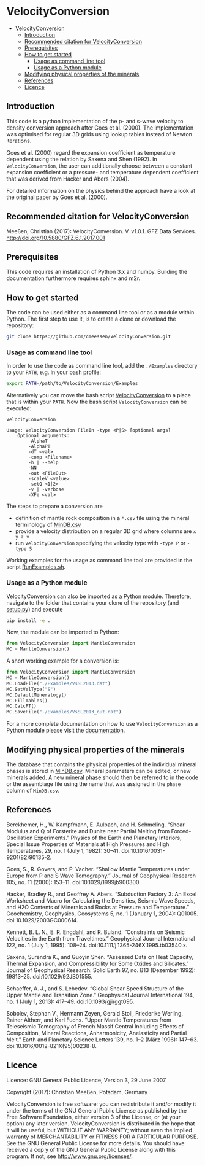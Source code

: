 # VelocityConversion

- [VelocityConversion](#VelocityConversion)
  - [Introduction](#Introduction)
  - [Recommended citation for VelocityConversion](#Recommended-citation-for-VelocityConversion)
  - [Prerequisites](#Prerequisites)
  - [How to get started](#How-to-get-started)
    - [Usage as command line tool](#Usage-as-command-line-tool)
    - [Usage as a Python module](#Usage-as-a-Python-module)
  - [Modifying physical properties of the minerals](#Modifying-physical-properties-of-the-minerals)
  - [References](#References)
  - [Licence](#Licence)

## Introduction

This code is a python implementation of the p- and s-wave velocity to density
conversion approach after Goes et al. (2000). The implementation was optimised
for regular 3D grids using lookup tables instead of Newton iterations.

Goes et al. (2000) regard the expansion coefficient as temperature dependent
using the relation by Saxena and Shen (1992). In `VelocityConversion`, the user
can additionally choose between a constant expansion coefficient or a pressure-
and temperature dependent coefficient that was derived from Hacker and Abers
(2004).

For detailed information on the physics behind the approach have a look at the
original paper by Goes et al. (2000).

## Recommended citation for VelocityConversion

Meeßen, Christian (2017): VelocityConversion. V. v1.0.1. GFZ Data Services.
http://doi.org/10.5880/GFZ.6.1.2017.001

## Prerequisites

This code requires an installation of Python 3.x and numpy.
Building the documentation furthermore requires sphinx and m2r.

## How to get started

The code can be used either as a command line tool or as a module within
Python. The first step to use it, is to create a clone or download the
repository:

```bash
git clone https://github.com/cmeessen/VelocityConversion.git
```

### Usage as command line tool

In order to use the code as command line tool, add the `./Examples` directory
to your `PATH`, e.g. in your bash profile:

```bash
export PATH=/path/to/VelocityConversion/Examples
```

Alternatively you can move the bash script
[VelocityConversion](./Examples/VelocityConversion) to a place that is within
your `PATH`. Now the bash script `VelocityConversion` can be executed:

```
VelocityConversion

Usage: VelocityConversion FileIn -type <P|S> [optional args]
    Optional arguments:
        -AlphaT
        -AlphaPT
        -dT <val>
        -comp <Filename>
        -h | --help
        -NN
        -out <FileOut>
        -scaleV <value>
        -setQ <1|2>
        -v | -verbose
        -XFe <val>
```

The steps to prepare a conversion are

- definition of mantle rock composition in a `*.csv` file using the mineral
  terminology of [MinDB.csv](./VelocityConversion/MinDB.csv)
- provide a velocity distribution on a regular 3D grid where columns are `x y z
  v`
- run `VelocityConversion` specifying the velocity type with `-type P` or
  `-type S`

Working examples for the usage as command line tool are provided in the script
[RunExamples.sh](./Examples/RunExamples.sh).

### Usage as a Python module

VelocityConversion can also be imported as a Python module. Therefore, navigate
to the folder that contains your clone of the repository (and
[setup.py](./setup.py)) and execute

```bash
pip install -e .
```

Now, the module can be imported to Python:

```python
from VelocityConversion import MantleConversion
MC = MantleConversion()
```

A short working example for a conversion is:

```python
from VelocityConversion import MantleConversion
MC = MantleConversion()
MC.LoadFile("./Examples/VsSL2013.dat")
MC.SetVelType("S")
MC.DefaultMineralogy()
MC.FillTables()
MC.CalcPT()
MC.SaveFile("./Examples/VsSL2013_out.dat")
```

For a more complete documentation on how to use `VelocityConversion` as a Python
module please visit the
[documentation](https://cmeessen.github.io/VelocityConversion/).

## Modifying physical properties of the minerals

The database that contains the physical properties of the individual mineral
phases is stored in [MinDB.csv](./VelocityConversion/MinDB.csv).
Mineral parameters can be edited, or new minerals added. A new mineral phase
should then be referred to in the code or the assemblage file using the name
that was assigned in the `phase` column of `MinDB.csv`.

## References

Berckhemer, H., W. Kampfmann, E. Aulbach, and H. Schmeling. “Shear Modulus and
Q of Forsterite and Dunite near Partial Melting from Forced-Oscillation
Experiments.” Physics of the Earth and Planetary Interiors, Special Issue
Properties of Materials at High Pressures and High Temperatures, 29, no. 1
(July 1, 1982): 30–41. doi:10.1016/0031-9201(82)90135-2.

Goes, S., R. Govers, and P. Vacher. “Shallow Mantle Temperatures under Europe
from P and S Wave Tomography.” Journal of Geophysical Research 105, no. 11
(2000): 153–11. doi:10.1029/1999jb900300.

Hacker, Bradley R., and Geoffrey A. Abers. “Subduction Factory 3: An Excel
Worksheet and Macro for Calculating the Densities, Seismic Wave Speeds, and H2O
Contents of Minerals and Rocks at Pressure and Temperature.” Geochemistry,
Geophysics, Geosystems 5, no. 1 (January 1, 2004): Q01005.
doi:10.1029/2003GC000614.

Kennett, B. L. N., E. R. Engdahl, and R. Buland. “Constraints on Seismic
Velocities in the Earth from Traveltimes.” Geophysical Journal International
122, no. 1 (July 1, 1995): 108–24. doi:10.1111/j.1365-246X.1995.tb03540.x.

Saxena, Surendra K., and Guoyin Shen. “Assessed Data on Heat Capacity, Thermal
Expansion, and Compressibility for Some Oxides and Silicates.” Journal of
Geophysical Research: Solid Earth 97, no. B13 (Dezember 1992): 19813–25.
doi:10.1029/92JB01555.

Schaeffer, A. J., and S. Lebedev. “Global Shear Speed Structure of the Upper
Mantle and Transition Zone.” Geophysical Journal International 194, no. 1 (July
1, 2013): 417–49. doi:10.1093/gji/ggt095.

Sobolev, Stephan V., Hermann Zeyen, Gerald Stoll, Friederike Werling, Rainer
Altherr, and Karl Fuchs. “Upper Mantle Temperatures from Teleseismic Tomography
of French Massif Central Including Effects of Composition, Mineral Reactions,
Anharmonicity, Anelasticity and Partial Melt.” Earth and Planetary Science
Letters 139, no. 1–2 (März 1996): 147–63. doi:10.1016/0012-821X(95)00238-8.

## Licence

Licence: GNU General Public Licence, Version 3, 29 June 2007

Copyright (2017): Christian Meeßen, Potsdam, Germany

VelocityConversion is free software: you can redistribute it and/or modify it
under the terms of the GNU General Public License as published by the Free
Software Foundation, either version 3 of the License, or (at your option) any
later version. VelocityConversion is distributed in the hope that it will be
useful, but WITHOUT ANY WARRANTY; without even the implied warranty of
MERCHANTABILITY or FITNESS FOR A PARTICULAR PURPOSE. See the GNU General Public
License for more details. You should have received a cop y of the GNU General
Public License along with this program. If not, see
http://www.gnu.org/licenses/.
